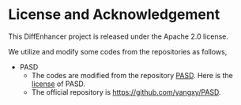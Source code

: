 # License and Acknowledgement

This DiffEnhancer project is released under the Apache 2.0 license.

We utilize and modify some codes from the repositories as follows,

- PASD
  - The codes are modified from the repository [PASD](https://github.com/yangxy/PASD). Here is the [license](LICENSE-PASD) of PASD.
  - The official repository is <https://github.com/yangxy/PASD>.


